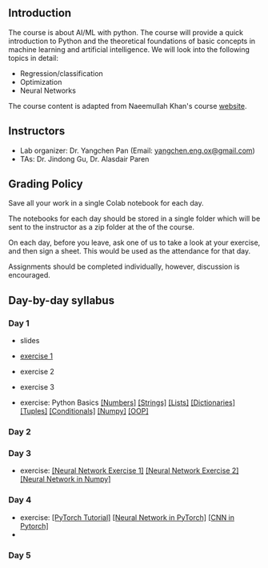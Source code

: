## Introduction

The course is about AI/ML with python. The course will provide a quick introduction to Python and the theoretical foundations 
of basic concepts in machine learning and artificial intelligence. We will look into the following topics in detail: 

 - Regression/classification
 - Optimization
 - Neural Networks

The course content is adapted from Naeemullah Khan's course [website](https://naeemullah-khan.github.io/CWM2022/). 
                
## Instructors

- Lab organizer: Dr. Yangchen Pan (Email: yangchen.eng.ox@gmail.com)
- TAs: Dr. Jindong Gu, Dr. Alasdair Paren

## Grading Policy

Save all your work in a single Colab notebook for each day.

The notebooks for each day should be stored in a single folder which will be sent to the instructor as a zip folder at the of the course.

On each day, before you leave, ask one of us to take a look at your exercise, and then sign a sheet. This would be used as the attendance for that day.

Assignments should be completed individually, however, discussion is encouraged.

## Day-by-day syllabus

### Day 1

- slides

- [exercise 1](https://colab.research.google.com/drive/1H7D2iToXuXRi7O0Ep0_BxLIgno1qs18G?usp=sharing)

- exercise 2

- exercise 3
- exercise: Python Basics [[Numbers]](https://colab.research.google.com/drive/1_C-j_Ko4k4dd0JvXD-zIzJ3u_v4FX_Go?usp=sharing) [[Strings]](https://colab.research.google.com/drive/1Lxvgm_z3vFn7D0NTtX6fLJlRAbrm8IB8?usp=sharing) [[Lists]](https://colab.research.google.com/drive/153D37bBxnJhfxBh0T4yvemJcaDswbMey?usp=sharing)  [[Dictionaries]](https://colab.research.google.com/drive/18gJX55cKwZge3o5CyRjVuZ4jXCl9-RrO?usp=sharing)  [[Tuples]](https://colab.research.google.com/drive/1KQO0S9Y0Z8v_hDymqpRrpKRugyB2apOb?usp=sharing)  [[Conditionals]](https://colab.research.google.com/drive/1XCPvBY14y7wsdAG0yUDtkcPrVPDT9bcL?usp=sharing)  [[Numpy]](https://colab.research.google.com/drive/1CC4teplphG5o3GLbbx_6QJXMPDYZXZ9o?usp=sharing)  [[OOP]](https://colab.research.google.com/drive/1q99aO6dOzxD5Roqmb38MGOO37Jc4_MUO?usp=sharing)

### Day 2

### Day 3
- exercise: [[Neural Network Exercise 1]](https://colab.research.google.com/drive/1vpFJZp400wOtp0dCswn8n1uVJfM3yJdS?usp=sharing) [[Neural Network Exercise 2]](https://colab.research.google.com/drive/1OIoyrzV0j67QIyaMMBNUgWDQdC-zMc8l?usp=sharing) [[Neural Network in Numpy]](https://colab.research.google.com/drive/1R5gxgo-A6YJhgXxGQf5eLriPG2N8sTcO?usp=sharing)

### Day 4
- exercise: [[PyTorch Tutorial]](https://colab.research.google.com/drive/1NcUdNrq0Gt3hgCssEsykgmtj8wkmGErT?usp=sharing) [[Neural Network in PyTorch]](https://colab.research.google.com/drive/1NcUdNrq0Gt3hgCssEsykgmtj8wkmGErT?usp=sharing) [[CNN in Pytorch]](https://colab.research.google.com/drive/1-rnoqtwMkOSzieo-O3vfYpRI-AG7eAf2?usp=sharing)
- 
### Day 5
